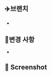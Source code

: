 <!-- 제목 입력하기 -->
<!-- fe feat #00 기능제목 -->
<!-- be hotfix #00 버그제목 -->

<!-- 주석 부분 모두 지우고 작성 -->

## ✈️브랜치

- <!-- feat/be/redis-refactor -> develop -->

## 🔗변경 사항

- <!-- ISSUE #194 : 이슈 내용 한 줄 요약 -->

## 📸 Screenshot

<!-- 움짤을 넣어주는게 가장 좋고, 웬만하면 용량을 작게 만든다. -->

<!-- 주석 부분 지우지 말고 작성 -->
<!--  close #194  -->
